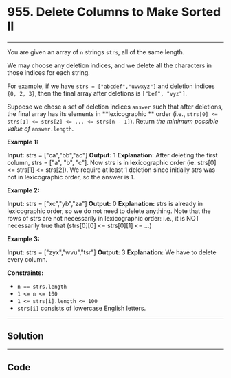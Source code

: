 # 955. Delete Columns to Make Sorted II

---

You are given an array of `n` strings `strs`, all of the same length.

We may choose any deletion indices, and we delete all the characters in those indices for each string.

For example, if we have `strs = ["abcdef","uvwxyz"]` and deletion indices `{0, 2, 3}`, then the final array after deletions is `["bef", "vyz"]`.

Suppose we chose a set of deletion indices `answer` such that after deletions, the final array has its elements in **lexicographic ** order (i.e., `strs[0] <= strs[1] <= strs[2] <= ... <= strs[n - 1]`). Return _the minimum possible value of_ `answer.length`.

 

**Example 1:**


**Input:** strs = ["ca","bb","ac"]
**Output:** 1
**Explanation:** 
After deleting the first column, strs = ["a", "b", "c"].
Now strs is in lexicographic order (ie. strs[0] <= strs[1] <= strs[2]).
We require at least 1 deletion since initially strs was not in lexicographic order, so the answer is 1.


**Example 2:**


**Input:** strs = ["xc","yb","za"]
**Output:** 0
**Explanation:** 
strs is already in lexicographic order, so we do not need to delete anything.
Note that the rows of strs are not necessarily in lexicographic order:
i.e., it is NOT necessarily true that (strs[0][0] <= strs[0][1] <= ...)


**Example 3:**


**Input:** strs = ["zyx","wvu","tsr"]
**Output:** 3
**Explanation:** We have to delete every column.


 

**Constraints:**

  * `n == strs.length`
  * `1 <= n <= 100`
  * `1 <= strs[i].length <= 100`
  * `strs[i]` consists of lowercase English letters.

---

## Solution



---

## Code
```python


```